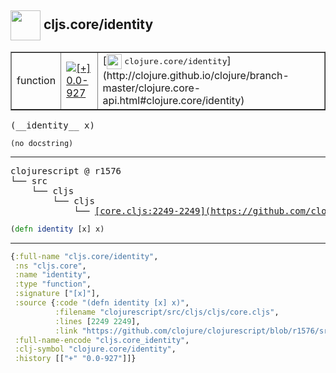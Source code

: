 ## <img width="48px" valign="middle" src="http://i.imgur.com/Hi20huC.png"> cljs.core/identity

 <table border="1">
<tr>
<td>function</td>
<td><a href="https://github.com/cljsinfo/api-refs/tree/0.0-927"><img valign="middle" alt="[+] 0.0-927" src="https://img.shields.io/badge/+-0.0--927-lightgrey.svg"></a> </td>
<td>
[<img height="24px" valign="middle" src="http://i.imgur.com/1GjPKvB.png"> <samp>clojure.core/identity</samp>](http://clojure.github.io/clojure/branch-master/clojure.core-api.html#clojure.core/identity)
</td>
</tr>
</table>

 <samp>
(__identity__ x)<br>
</samp>

```
(no docstring)
```

---

 <pre>
clojurescript @ r1576
└── src
    └── cljs
        └── cljs
            └── <ins>[core.cljs:2249-2249](https://github.com/clojure/clojurescript/blob/r1576/src/cljs/cljs/core.cljs#L2249-L2249)</ins>
</pre>

```clj
(defn identity [x] x)
```


---

```clj
{:full-name "cljs.core/identity",
 :ns "cljs.core",
 :name "identity",
 :type "function",
 :signature ["[x]"],
 :source {:code "(defn identity [x] x)",
          :filename "clojurescript/src/cljs/cljs/core.cljs",
          :lines [2249 2249],
          :link "https://github.com/clojure/clojurescript/blob/r1576/src/cljs/cljs/core.cljs#L2249-L2249"},
 :full-name-encode "cljs.core_identity",
 :clj-symbol "clojure.core/identity",
 :history [["+" "0.0-927"]]}

```
